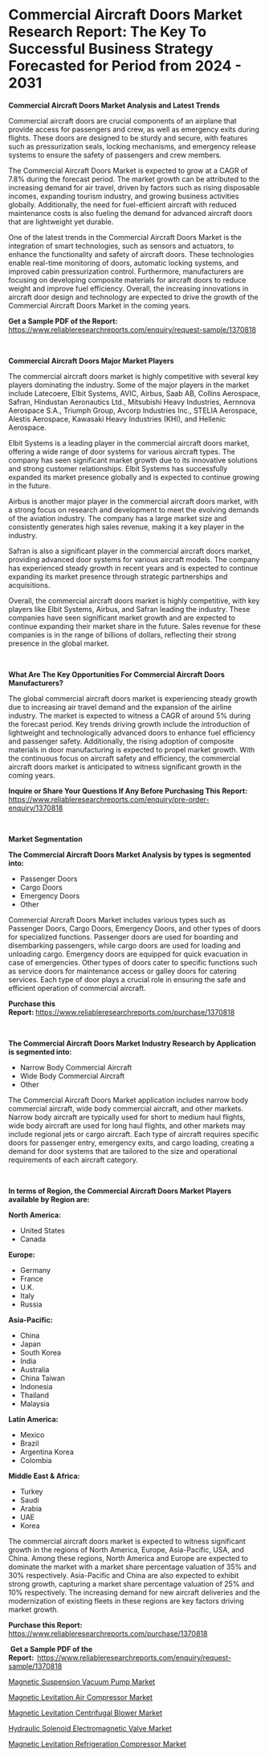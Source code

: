 <p><h1>Commercial Aircraft Doors Market Research Report: The Key To Successful Business Strategy Forecasted for Period from 2024 - 2031</h1></p><p><strong>Commercial Aircraft Doors Market Analysis and Latest Trends</strong></p>
<p><p>Commercial aircraft doors are crucial components of an airplane that provide access for passengers and crew, as well as emergency exits during flights. These doors are designed to be sturdy and secure, with features such as pressurization seals, locking mechanisms, and emergency release systems to ensure the safety of passengers and crew members.</p><p>The Commercial Aircraft Doors Market is expected to grow at a CAGR of 7.8% during the forecast period. The market growth can be attributed to the increasing demand for air travel, driven by factors such as rising disposable incomes, expanding tourism industry, and growing business activities globally. Additionally, the need for fuel-efficient aircraft with reduced maintenance costs is also fueling the demand for advanced aircraft doors that are lightweight yet durable.</p><p>One of the latest trends in the Commercial Aircraft Doors Market is the integration of smart technologies, such as sensors and actuators, to enhance the functionality and safety of aircraft doors. These technologies enable real-time monitoring of doors, automatic locking systems, and improved cabin pressurization control. Furthermore, manufacturers are focusing on developing composite materials for aircraft doors to reduce weight and improve fuel efficiency. Overall, the increasing innovations in aircraft door design and technology are expected to drive the growth of the Commercial Aircraft Doors Market in the coming years.</p></p>
<p><strong>Get a Sample PDF of the Report:&nbsp;</strong> <a href="https://www.reliableresearchreports.com/enquiry/request-sample/1370818">https://www.reliableresearchreports.com/enquiry/request-sample/1370818</a></p>
<p>&nbsp;</p>
<p><strong>Commercial Aircraft Doors Major Market Players</strong></p>
<p><p>The commercial aircraft doors market is highly competitive with several key players dominating the industry. Some of the major players in the market include Latecoere, Elbit Systems, AVIC, Airbus, Saab AB, Collins Aerospace, Safran, Hindustan Aeronautics Ltd., Mitsubishi Heavy Industries, Aernnova Aerospace S.A., Triumph Group, Avcorp Industries Inc., STELIA Aerospace, Alestis Aerospace, Kawasaki Heavy Industries (KHI), and Hellenic Aerospace.</p><p>Elbit Systems is a leading player in the commercial aircraft doors market, offering a wide range of door systems for various aircraft types. The company has seen significant market growth due to its innovative solutions and strong customer relationships. Elbit Systems has successfully expanded its market presence globally and is expected to continue growing in the future.</p><p>Airbus is another major player in the commercial aircraft doors market, with a strong focus on research and development to meet the evolving demands of the aviation industry. The company has a large market size and consistently generates high sales revenue, making it a key player in the industry.</p><p>Safran is also a significant player in the commercial aircraft doors market, providing advanced door systems for various aircraft models. The company has experienced steady growth in recent years and is expected to continue expanding its market presence through strategic partnerships and acquisitions.</p><p>Overall, the commercial aircraft doors market is highly competitive, with key players like Elbit Systems, Airbus, and Safran leading the industry. These companies have seen significant market growth and are expected to continue expanding their market share in the future. Sales revenue for these companies is in the range of billions of dollars, reflecting their strong presence in the global market.</p></p>
<p>&nbsp;</p>
<p><strong>What Are The Key Opportunities For Commercial Aircraft Doors Manufacturers?</strong></p>
<p><p>The global commercial aircraft doors market is experiencing steady growth due to increasing air travel demand and the expansion of the airline industry. The market is expected to witness a CAGR of around 5% during the forecast period. Key trends driving growth include the introduction of lightweight and technologically advanced doors to enhance fuel efficiency and passenger safety. Additionally, the rising adoption of composite materials in door manufacturing is expected to propel market growth. With the continuous focus on aircraft safety and efficiency, the commercial aircraft doors market is anticipated to witness significant growth in the coming years.</p></p>
<p><strong>Inquire or Share Your Questions If Any Before Purchasing This Report:</strong> <a href="https://www.reliableresearchreports.com/enquiry/pre-order-enquiry/1370818">https://www.reliableresearchreports.com/enquiry/pre-order-enquiry/1370818</a></p>
<p>&nbsp;</p>
<p><strong>Market Segmentation</strong></p>
<p><strong>The Commercial Aircraft Doors Market Analysis by types is segmented into:</strong></p>
<p><ul><li>Passenger Doors</li><li>Cargo Doors</li><li>Emergency Doors</li><li>Other</li></ul></p>
<p><p>Commercial Aircraft Doors Market includes various types such as Passenger Doors, Cargo Doors, Emergency Doors, and other types of doors for specialized functions. Passenger doors are used for boarding and disembarking passengers, while cargo doors are used for loading and unloading cargo. Emergency doors are equipped for quick evacuation in case of emergencies. Other types of doors cater to specific functions such as service doors for maintenance access or galley doors for catering services. Each type of door plays a crucial role in ensuring the safe and efficient operation of commercial aircraft.</p></p>
<p><strong>Purchase this Report:&nbsp;</strong><a href="https://www.reliableresearchreports.com/purchase/1370818">https://www.reliableresearchreports.com/purchase/1370818</a></p>
<p>&nbsp;</p>
<p><strong>The Commercial Aircraft Doors Market Industry Research by Application is segmented into:</strong></p>
<p><ul><li>Narrow Body Commercial Aircraft</li><li>Wide Body Commercial Aircraft</li><li>Other</li></ul></p>
<p><p>The Commercial Aircraft Doors Market application includes narrow body commercial aircraft, wide body commercial aircraft, and other markets. Narrow body aircraft are typically used for short to medium haul flights, wide body aircraft are used for long haul flights, and other markets may include regional jets or cargo aircraft. Each type of aircraft requires specific doors for passenger entry, emergency exits, and cargo loading, creating a demand for door systems that are tailored to the size and operational requirements of each aircraft category.</p></p>
<p>&nbsp;</p>
<p><strong>In terms of Region, the Commercial Aircraft Doors Market Players available by Region are:</strong></p>
<p>
    <p> <strong> North America: </strong>
        <ul>
            <li>United States</li>
            <li>Canada</li>
        </ul>
        </p> 
    <p> <strong> Europe: </strong>
        <ul>
            <li>Germany</li>
            <li>France</li>
            <li>U.K.</li>
            <li>Italy</li>
            <li>Russia</li>
        </ul>
        </p> 
    <p> <strong> Asia-Pacific: </strong>
        <ul>
            <li>China</li>
            <li>Japan</li>
            <li>South Korea</li>
            <li>India</li>
            <li>Australia</li>
            <li>China Taiwan</li>
            <li>Indonesia</li>
            <li>Thailand</li>
            <li>Malaysia</li>
        </ul>
        </p> 
    <p> <strong> Latin America: </strong>
        <ul>
            <li>Mexico</li>
            <li>Brazil</li>
            <li>Argentina Korea</li>
            <li>Colombia</li>
        </ul>
        </p> 
    <p> <strong> Middle East & Africa: </strong>
        <ul>
            <li>Turkey</li>
            <li>Saudi</li>
            <li>Arabia</li>
            <li>UAE</li>
            <li>Korea</li>
        </ul>
    </p>
    </p>
<p><p>The commercial aircraft doors market is expected to witness significant growth in the regions of North America, Europe, Asia-Pacific, USA, and China. Among these regions, North America and Europe are expected to dominate the market with a market share percentage valuation of 35% and 30% respectively. Asia-Pacific and China are also expected to exhibit strong growth, capturing a market share percentage valuation of 25% and 10% respectively. The increasing demand for new aircraft deliveries and the modernization of existing fleets in these regions are key factors driving market growth.</p></p>
<p><strong>Purchase this Report: </strong><a href="https://www.reliableresearchreports.com/purchase/1370818">https://www.reliableresearchreports.com/purchase/1370818</a></p>
<p>&nbsp;<strong>Get a Sample PDF of the Report:&nbsp;&nbsp;</strong><a href="https://www.reliableresearchreports.com/enquiry/request-sample/1370818">https://www.reliableresearchreports.com/enquiry/request-sample/1370818</a></p>
<p><strong></strong></p>
<p><p><a href="https://medium.com/@marvinwalsh8546/magnetic-suspension-vacuum-pump-nbsp-market-focuses-on-market-share-size-and-projected-forecast-a29ba9cb55a0">Magnetic Suspension Vacuum Pump Market</a></p><p><a href="https://medium.com/@marvinwalsh8546/magnetic-levitation-air-compressor-market-research-report-its-history-and-forecast-2024-to-2031-3f5da16a0ae2">Magnetic Levitation Air Compressor Market</a></p><p><a href="https://medium.com/@anmolreportprime/magnetic-levitation-centrifugal-blower-market-exploring-market-share-market-trends-and-future-9c2eb71e02a3">Magnetic Levitation Centrifugal Blower Market</a></p><p><a href="https://medium.com/@anmolreportprime/hydraulic-solenoid-electromagnetic-valve-market-research-report-its-history-and-forecast-2024-to-a3465d00c8e0">Hydraulic Solenoid Electromagnetic Valve Market</a></p><p><a href="https://medium.com/@marvinwalsh8546/analyzing-magnetic-levitation-refrigeration-compressor-market-global-industry-perspective-and-a070858b08fd">Magnetic Levitation Refrigeration Compressor Market</a></p></p>